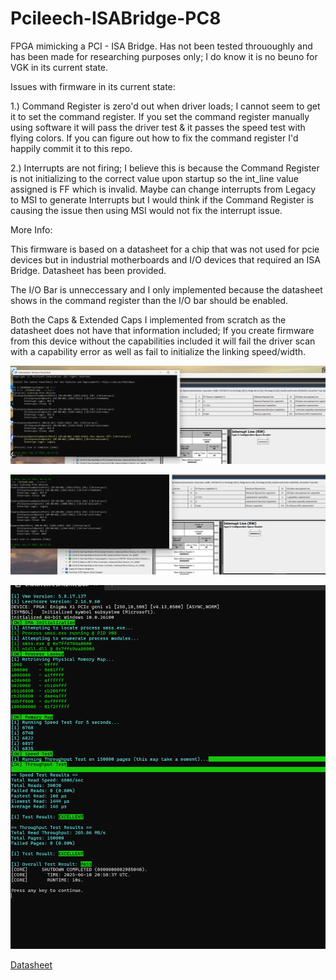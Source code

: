 # Pcileech-ISABridge-PC8

FPGA mimicking a PCI - ISA Bridge. Has not been tested thrououghly and has been made for researching purposes only; I do know it is no beuno for VGK in its current state.

Issues with firmware in its current state:

1.) Command Register is zero'd out when driver loads; I cannot seem to get it to set the command register. If you set the command register manually using software it will pass the driver test & it passes the speed test with flying colors. 
If you can figure out how to fix the command register I'd happily commit it to this repo. 

2.) Interrupts are not firing; I believe this is because the Command Register is not initializing to the correct value upon startup so the int_line value assigned is FF which is invalid.
Maybe can change interrupts from Legacy to MSI to generate Interrupts but I would think if the Command Register is causing the issue then using MSI would not fix the interrupt issue.

More Info:

This firmware is based on a datasheet for a chip that was not used for pcie devices but in industrial motherboards and I/O devices that required an ISA Bridge. Datasheet has been provided.

The I/O Bar is unneccessary and I only implemented because the datasheet shows in the command register than the I/O bar should be enabled.

Both the Caps & Extended Caps I implemented from scratch as the datasheet does not have that information included; If you create firmware from this device without the capabilities included it will fail the driver scan with a capability error as well as 
fail to initialize the linking speed/width. 

![Driver scan before manually setting command register](image.png)

![Driver scan after manually setting command register](2.png)

![Speed Test](Screenshot%202025-06-10%20160117.png)

[Datasheet](PC87200.PDF)
